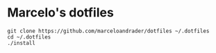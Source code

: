 # Marcelo's dotfiles

```
git clone https://github.com/marceloandrader/dotfiles ~/.dotfiles
cd ~/.dotfiles
./install
```
